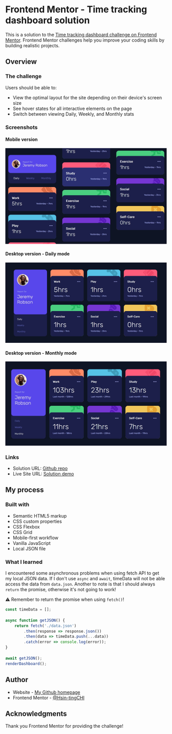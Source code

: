 # Frontend Mentor - Time tracking dashboard solution

This is a solution to the [Time tracking dashboard challenge on Frontend Mentor](https://www.frontendmentor.io/challenges/time-tracking-dashboard-UIQ7167Jw). Frontend Mentor challenges help you improve your coding skills by building realistic projects. 

## Overview

### The challenge

Users should be able to:

- View the optimal layout for the site depending on their device's screen size
- See hover states for all interactive elements on the page
- Switch between viewing Daily, Weekly, and Monthly stats

### Screenshots
#### Mobile version
![](./screenshot_1.jpg)
#### Desktop version - Daily mode
![](./screenshot_2.jpg)
#### Desktop version - Monthly mode
![](./screenshot_3.jpg)
### Links

- Solution URL: [Github repo](https://github.com/KellyCHI22/frontend-mentor-solutions/tree/main/17-time-tracking-dashboard)
- Live Site URL: [Solution demo](https://kellychi22.github.io/frontend-mentor-solutions/17-time-tracking-dashboard/)

## My process

### Built with

- Semantic HTML5 markup
- CSS custom properties
- CSS Flexbox
- CSS Grid
- Mobile-first workflow
- Vanilla JavaScript
- Local JSON file

### What I learned

I encountered some asynchronous problems when using fetch API to get my local JSON data. If I don't use `async` and `await`, timeData will not be able access the data from `data.json`. Another to note is that I should always `return` the promise, otherwise it's not going to work! 

⚠️ Remember to return the promise when using `fetch()`!

```js
const timeData = [];

async function getJSON() {
    return fetch('./data.json')
        .then(response => response.json())
        .then(data => timeData.push(...data))
        .catch(error => console.log(error));
}

await getJSON();
renderDashboard();
```

## Author

- Website - [My Github homepage](https://github.com/KellyCHI22)
- Frontend Mentor - [@Hsin-tingCHI](https://www.frontendmentor.io/profile/Hsin-tingCHI)

## Acknowledgments

Thank you Frontend Mentor for providing the challenge!